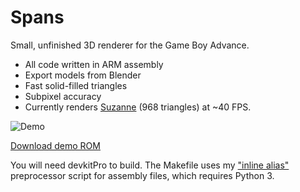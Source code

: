 # Spans

Small, unfinished 3D renderer for the Game Boy Advance.

- All code written in ARM assembly
- Export models from Blender
- Fast solid-filled triangles
- Subpixel accuracy
- Currently renders [Suzanne](https://en.wikipedia.org/wiki/Blender_(software)#Suzanne,_the_%22monkey%22_mascot) (968 triangles) at ~40 FPS.

![Demo](https://user-images.githubusercontent.com/8228102/206881963-b94d7fb2-cb74-46b0-8c2a-9f7ef2abff3f.gif)

[Download demo ROM](https://github.com/vanjac/spans/releases/latest/download/spans.gba)

You will need devkitPro to build. The Makefile uses my ["inline alias"](https://github.com/vanjac/gas-inline-alias) preprocessor script for assembly files, which requires Python 3.
